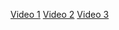 [Video 1](https://youtu.be/QK45SOzwtVo)
[Video 2](https://youtu.be/Vg_3Gacil4w)
[Video 3](https://youtu.be/oQizmBc69DA)
